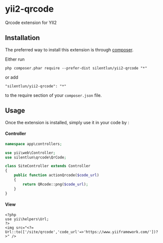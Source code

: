 yii2-qrcode
===========
Qrcode extension for YII2

Installation
------------

The preferred way to install this extension is through [composer](http://getcomposer.org/download/).

Either run

```
php composer.phar require --prefer-dist silentlun/yii2-qrcode "*"
```

or add

```
"silentlun/yii2-qrcode": "*"
```

to the require section of your `composer.json` file.


Usage
-----

Once the extension is installed, simply use it in your code by  :

#### Controller
```php
namespace app\controllers;

use yii\web\Controller;
use silentlun\qrcode\QrCode;

class SiteController extends Controller
{
    public function actionQrcode($code_url)
    {
        return QRcode::png($code_url);
    }
}
```

#### View
```
<?php 
use yii\helpers\Url;
?>
<img src="<?= Url::to(['/site/qrcode','code_url'=>'https://www.yiiframework.com/'])?>" />
```
